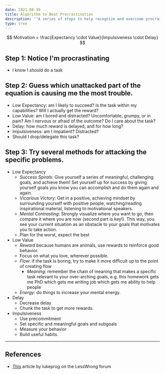 ```yaml
---
date: 2021-08-30
title: Algorithm to Beat Procrastination
description: '"A series of steps to help recognize and overcome procrastination. Mainly, address the expectancy, value, impulsiveness, and delay related to the action in question."'
type: tree
---
```


$$ Motivation = \frac{Expectancy \cdot Value}{Impulsiveness \cdot Delay} $$

## Step 1: Notice I'm procrastinating
- I know I *should* do a task

## Step 2: Guess which unattacked part of the equation is causing me the most trouble.
- Low Expectancy: am I likely to succeed? Is the task within my capabilities? Will I actually get the reward?
- Low Value: am I bored and distracted? Uncomfortable, grumpy, or in pain? Am I nervous or afraid of the outcome? Do I care about the task?
- Delay: how much reward is delayed, and for how long?
- Impulsiveness: am I impatient? Distracted?
- Should I drop/delegate this task?

## Step 3: Try several methods for attacking the specific problems.
- Low Expectancy
	- *Success Spirals*: Give yourself a series of meaningful, challenging goals, and achieve them! Set yourself up for success by giving yourself goals you know you can accomplish and do them again and again.
	- *Vicarious Victory*: Get in a positive, achieving mindset by surrounding yourself with positive people, watching/reading inspirational material, listening to motivational speakers.
	- *Mental Contrasting*: Strongly visualize where you want to go, then compare it where you are now (second part is key!). This way, you see your current situation as an obstacle to your goals that motivates you to take action.
	- Plan for the worst, expect the best
- Low Value
	- *Reward* because humans are animals, use rewards to reinforce good behavior.
	- Focus on what you love, wherever possible.
	- *Flow*: if the task is boring, try to make it more difficult up to the point of creating flow
		- *Meaning*: remember the chain of meaning that makes a specific task relevant to your over-arching goals, e.g. this homework gets me PhD which gets me writing job which gets me ability to help people
	- *Energy*: do things to increase your mental energy.
- Delay
	- Decrease delay
	- Chunk the task to get more rewards.
- Impulsiveness
	- Use precommitment
	- Set specific and meaningful goals and subgoals
	- Measure your behavior
	- Build useful habits.

---
## References
- [This](https://www.lesswrong.com/posts/Ty2tjPwv8uyPK9vrz/my-algorithm-for-beating-procrastination) article by lukeprog on the LessWrong forum